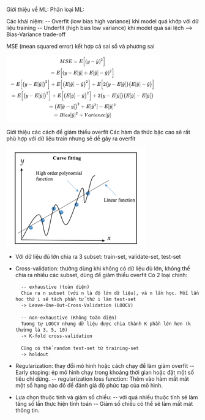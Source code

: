 Giới thiệu về ML:
Phân loại ML:

Các khái niệm:
    -- Overfit (low bias high variance) khi model quá khớp với dữ liệu training
    -- Underfit (high bias low variance) khi model quá sai lệch
    --> Bias-Variance trade-off

MSE (mean squared error) kết hợp cả sai số và phương sai

![alt mse](./images/mse.png)

Giới thiệu các cách để giảm thiểu overfit
Các hàm đa thức bậc cao sẽ rất phù hợp với dữ liệu train nhưng sẽ dễ gây ra overfit
    
![alt high order polynomial function](./images/high-order-function.png)

+ Với dữ liệu đủ lớn chia ra 3 subset: train-set, validate-set, test-set

+ Cross-validation: thường dùng khi không có dữ liệu đủ lớn, không thể chia ra nhiều các subset, dùng để giảm thiểu overfit
    Có 2 loại chính:
        
        -- exhaustive (toàn diện)
        Chia ra n subset (với n là độ lớn dữ liệu), và n lần học. Mỗi lần học thứ i sẽ tách phần tử thứ i làm test-set
        -> Leave-One-Out-Cross-Validation (LOOCV)

        -- non-exhaustive (Không toàn diện)
        Tương tự LOOCV nhưng dữ liệu được chia thành K phần lớn hơn (k thường là 3, 5, 10)
        -> K-fold cross-validation

        Cũng có thể random test-set từ training-set
        -> holdout

+ Regularization: thay đổi mô hình hoặc cách chạy để làm giảm overfit
    -- Early stoping: ép mô hình chạy trong khoảng thời gian hoặc đặt một số tiêu chí dừng.
    -- regularization loss function: Thêm vào hàm mất mát một số hạng nào đó để đánh giá độ phức tạp của mô hình.

+ Lựa chọn thuộc tính và giảm số chiều:
    -- với quá nhiều thuộc tính sẽ làm tăng số lần thực hiện tính toán
    -- Giảm số chiều có thể sẽ làm mất mát thông tin.

    